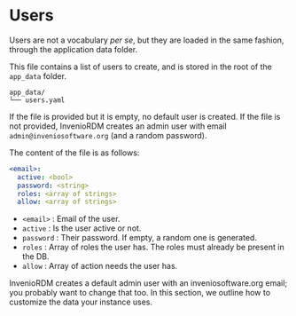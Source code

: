 # Users

Users are not a vocabulary *per se*, but they are loaded in the same fashion,
through the application data folder.

This file contains a list of users to create, and is stored in the root of the
`app_data` folder.

```
app_data/
└── users.yaml
```

If the file is provided but it is empty, no default user is created. If the
file is not provided, InvenioRDM creates an admin user with email
`admin@inveniosoftware.org` (and a random password).

The content of the file is as follows:

```yaml
<email>:
  active: <bool>
  password: <string>
  roles: <array of strings>
  allow: <array of strings>
```

- `<email>` : Email of the user.
- `active` : Is the user active or not.
- `password` : Their password. If empty, a random one is generated.
- `roles` : Array of roles the user has. The roles must already be present in the DB.
- `allow` : Array of action needs the user has.

InvenioRDM creates a default admin user with an inveniosoftware.org email; you
probably want to change that too. In this section, we outline how to customize
the data your instance uses.